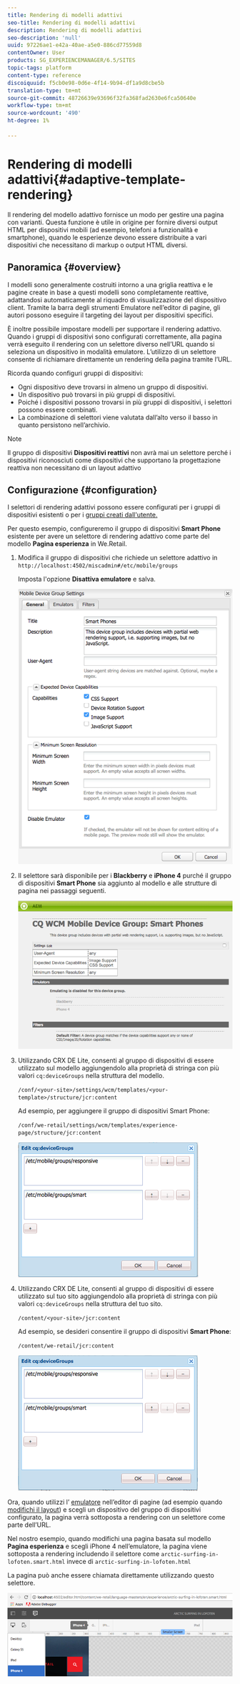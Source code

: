 ```yaml
---
title: Rendering di modelli adattivi
seo-title: Rendering di modelli adattivi
description: Rendering di modelli adattivi
seo-description: 'null'
uuid: 97226ae1-e42a-40ae-a5e0-886cd77559d8
contentOwner: User
products: SG_EXPERIENCEMANAGER/6.5/SITES
topic-tags: platform
content-type: reference
discoiquuid: f5cb0e98-0d6e-4f14-9b94-df1a9d8cbe5b
translation-type: tm+mt
source-git-commit: 48726639e93696f32fa368fad2630e6fca50640e
workflow-type: tm+mt
source-wordcount: '490'
ht-degree: 1%

---
```



# Rendering di modelli adattivi{#adaptive-template-rendering}

Il rendering del modello adattivo fornisce un modo per gestire una pagina con varianti. Questa funzione è utile in origine per fornire diversi output HTML per dispositivi mobili (ad esempio, telefoni a funzionalità e smartphone), quando le esperienze devono essere distribuite a vari dispositivi che necessitano di markup o output HTML diversi.

## Panoramica {#overview}

I modelli sono generalmente costruiti intorno a una griglia reattiva e le pagine create in base a questi modelli sono completamente reattive, adattandosi automaticamente al riquadro di visualizzazione del dispositivo client. Tramite la barra degli strumenti Emulatore nell’editor di pagine, gli autori possono eseguire il targeting dei layout per dispositivi specifici.

È inoltre possibile impostare modelli per supportare il rendering adattivo. Quando i gruppi di dispositivi sono configurati correttamente, alla pagina verrà eseguito il rendering con un selettore diverso nell’URL quando si seleziona un dispositivo in modalità emulatore. L’utilizzo di un selettore consente di richiamare direttamente un rendering della pagina tramite l’URL.

Ricorda quando configuri gruppi di dispositivi:

* Ogni dispositivo deve trovarsi in almeno un gruppo di dispositivi.
* Un dispositivo può trovarsi in più gruppi di dispositivi.
* Poiché i dispositivi possono trovarsi in più gruppi di dispositivi, i selettori possono essere combinati.
* La combinazione di selettori viene valutata dall’alto verso il basso in quanto persistono nell’archivio.

>[!NOTE]
>
>Il gruppo di dispositivi **Dispositivi reattivi** non avrà mai un selettore perché i dispositivi riconosciuti come dispositivi che supportano la progettazione reattiva non necessitano di un layout adattivo

## Configurazione {#configuration}

I selettori di rendering adattivi possono essere configurati per i gruppi di dispositivi esistenti o per i [gruppi creati dall&#39;utente.](/help/sites-developing/mobile.md#device-groups)

Per questo esempio, configureremo il gruppo di dispositivi **Smart Phone** esistente per avere un selettore di rendering adattivo come parte del modello **Pagina esperienza** in We.Retail.

1. Modifica il gruppo di dispositivi che richiede un selettore adattivo in `http://localhost:4502/miscadmin#/etc/mobile/groups`

   Imposta l&#39;opzione **Disattiva emulatore** e salva.

   ![chlimage_1-157](assets/chlimage_1-157.png)

1. Il selettore sarà disponibile per i **Blackberry** e **iPhone 4** purché il gruppo di dispositivi **Smart Phone** sia aggiunto al modello e alle strutture di pagina nei passaggi seguenti.

   ![chlimage_1-158](assets/chlimage_1-158.png)

1. Utilizzando CRX DE Lite, consenti al gruppo di dispositivi di essere utilizzato sul modello aggiungendolo alla proprietà di stringa con più valori `cq:deviceGroups` nella struttura del modello.

   `/conf/<your-site>/settings/wcm/templates/<your-template>/structure/jcr:content`

   Ad esempio, per aggiungere il gruppo di dispositivi Smart Phone:

   `/conf/we-retail/settings/wcm/templates/experience-page/structure/jcr:content`

   ![chlimage_1-159](assets/chlimage_1-159.png)

1. Utilizzando CRX DE Lite, consenti al gruppo di dispositivi di essere utilizzato sul tuo sito aggiungendolo alla proprietà di stringa con più valori `cq:deviceGroups` nella struttura del tuo sito.

   `/content/<your-site>/jcr:content`

   Ad esempio, se desideri consentire il gruppo di dispositivi **Smart Phone**:

   `/content/we-retail/jcr:content`

   ![chlimage_1-160](assets/chlimage_1-160.png)

Ora, quando utilizzi l’ [emulatore](/help/sites-authoring/responsive-layout.md#layout-definitions-device-emulation-and-breakpoints) nell’editor di pagine (ad esempio quando [modifichi il layout](/help/sites-authoring/responsive-layout.md)) e scegli un dispositivo del gruppo di dispositivi configurato, la pagina verrà sottoposta a rendering con un selettore come parte dell’URL.

Nel nostro esempio, quando modifichi una pagina basata sul modello **Pagina esperienza** e scegli iPhone 4 nell’emulatore, la pagina viene sottoposta a rendering includendo il selettore come `arctic-surfing-in-lofoten.smart.html` invece di `arctic-surfing-in-lofoten.html`

La pagina può anche essere chiamata direttamente utilizzando questo selettore.

![chlimage_1-161](assets/chlimage_1-161.png)

